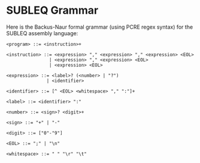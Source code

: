 SUBLEQ Grammar
==============

Here is the Backus-Naur formal grammar (using PCRE regex syntax) for the SUBLEQ
assembly language:

```
<program> ::= <instruction>+

<instruction> ::= <expression> "," <expression> "," <expression> <EOL>
                | <expression> "," <expression> <EOL>
                | <expression> <EOL>

<expression> ::= <label>? (<number> | "?")
               | <identifier>

<identifier> ::= [^ <EOL> <whitespace> "," ":"]+

<label> ::= <identifier> ":"

<number> ::= <sign>? <digit>+

<sign> ::= "+" | "-"

<digit> ::= ["0"-"9"]

<EOL> ::= ";" | "\n"

<whitespace> ::= " " "\r" "\t"
```
